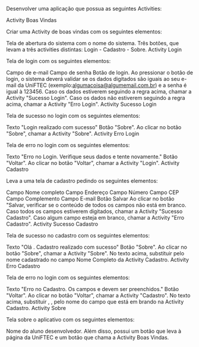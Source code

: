 Desenvolver uma aplicação que possua as seguintes Activities:

Activity Boas Vindas

Criar uma Activity de boas vindas com os seguintes elementos:

Tela de abertura do sistema com o nome do sistema.
Três botões, que levam a três activities distintas: Login - Cadastro - Sobre.
Activity Login 

Tela de login com os seguintes elementos:

Campo de e-mail
Campo de senha
Botão de login.
Ao pressionar o botão de login, o sistema deverá validar se os dados digitados são iguais ao seu e-mail da UniFTEC (exemplo:algumacoisa@algumemail.com.br) e a senha é igual à 123456. Caso os dados estiverem seguindo a regra acima, chamar a Activity "Sucesso Login". Caso os dados não estiverem seguindo a regra acima, chamar a Activity "Erro Login".
Activity Sucesso Login

Tela de sucesso no login com os seguintes elementos:

Texto "Login realizado com sucesso"
Botão "Sobre".
Ao clicar no botão "Sobre", chamar a Activity "Sobre".
Activity Erro Login

Tela de erro no login com os seguintes elementos:

Texto "Erro no Login. Verifique seus dados e tente novamente."
Botão "Voltar".
Ao clicar no botão "Voltar", chamar a Activity "Login".
Activity Cadastro

Leva a uma tela de cadastro pedindo os seguintes elementos:

Campo Nome completo
Campo Endereço
Campo Número
Campo CEP
Campo Complemento
Campo E-mail
Botão Salvar
Ao clicar no botão "Salvar, verificar se o conteúdo de todos os campos não está em branco. Caso todos os campos estiverem digitados, chamar a Activity "Sucesso Cadastro". Caso algum campo esteja em branco, chamar a Activity "Erro Cadastro".
Activity Sucesso Cadastro

Tela de sucesso no cadastro com os seguintes elementos:

Texto "Olá <nome>. Cadastro realizado com sucesso"
Botão "Sobre".
Ao clicar no botão "Sobre", chamar a Activity "Sobre".
No texto acima, substituir <nome> pelo nome cadastrado no campo Nome Completo da Activity Cadastro.
Activity Erro Cadastro

Tela de erro no login com os seguintes elementos:

Texto "Erro no Cadastro. Os campos <campo1> e <campo2> devem ser preenchidos."
Botão "Voltar".
Ao clicar no botão "Voltar", chamar a Activity "Cadastro".
No texto acima, substituir <campo1>, <campo2>, <campon> pelo nome do campo que está em brando na Activity Cadastro.
Activity Sobre

Tela sobre o aplicativo com os seguintes elementos: 

Nome do aluno desenvolvedor.
Além disso, possui um botão que leva à página da UniFTEC e um botão que chama a Activity Boas Vindas.
